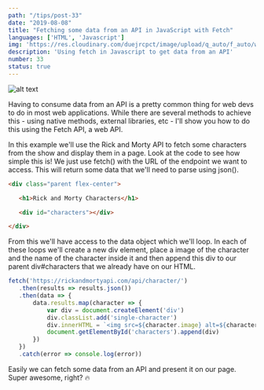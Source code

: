 ```yaml
---
path: "/tips/post-33"
date: "2019-08-08"
title: "Fetching some data from an API in JavaScript with Fetch"
languages: ['HTML', 'Javascript']
img: 'https://res.cloudinary.com/duejrcpct/image/upload/q_auto/f_auto/w_1000/v1586803755/tips/33-1_v0wupz.png'
description: 'Using fetch in Javascript to get data from an API'
number: 33
status: true
---
```


![alt text](https://res.cloudinary.com/duejrcpct/image/upload/q_auto/f_auto/w_1000/v1586803754/tips/33-2_kpte0i.png "Fetch data from API")

Having to consume data from an API is a pretty common thing for web devs to do in most web applications. While there are several methods to achieve this - using native methods, external libraries, etc - I'll show you how to do this using the Fetch API, a web API.

In this example we'll use the Rick and Morty API to fetch some characters from the show and display them in a page. Look at the code to see how simple this is! We just use fetch() with the URL of the endpoint we want to access. This will return some data that we'll need to parse using json().

 ```html
<div class="parent flex-center">

    <h1>Rick and Morty Characters</h1>

    <div id="characters"></div>

</div>
 ```

From this we'll have access to the data object which we'll loop. In each of these loops we'll create a new div element, place a image of the character and the name of the character inside it and then append this div to our parent div#characters that we already have on our HTML.


 ```javascript
fetch('https://rickandmortyapi.com/api/character/')
    .then(results => results.json())
    .then(data => {
        data.results.map(character => {
            var div = document.createElement('div')
            div.classList.add('single-character')
            div.innerHTML = `<img src=${character.image} alt=${character.name} /><h3>${character.name}</h3>`
            document.getElementById('characters').append(div)
        })
    })
    .catch(error => console.log(error))
 ```
  Easily we can fetch some data from an API and present it on our page. Super awesome, right? 🔥